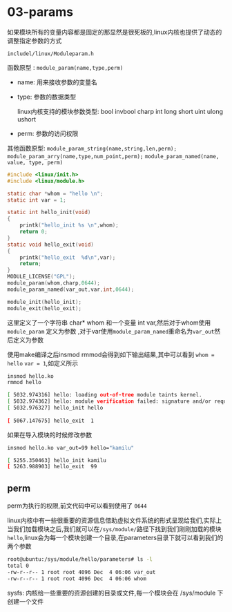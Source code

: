 
# 03-params

如果模块所有的变量内容都是固定的那显然是很死板的,linux内核也提供了动态的调整指定参数的方式

`includel/linux/Moduleparam.h`

函数原型 : `module_param(name,type,perm)`

- name: 用来接收参数的变量名
- type: 参数的数据类型

  linux内核支持的模块参数类型: bool invbool charp int long short uint ulong ushort

- perm: 参数的访问权限

其他函数原型: `module_param_string(name,string,len,perm);` `module_param_arry(name,type,num_point,perm);` `module_param_named(name, value, type, perm)`

```c
#include <linux/init.h>
#include <linux/module.h>

static char *whom = "hello \n";
static int var = 1;

static int hello_init(void)
{
	printk("hello_init %s \n",whom);
	return 0;
}
static void hello_exit(void)
{
	printk("hello_exit  %d\n",var);
	return;
}
MODULE_LICENSE("GPL");
module_param(whom,charp,0644);
module_param_named(var_out,var,int,0644);

module_init(hello_init);
module_exit(hello_exit);
```

这里定义了一个字符串 char* whom 和一个变量 int var,然后对于whom使用 `module_param` 定义为参数 ,对于var使用`module_param_named`重命名为`var_out`然后定义为参数

使用make编译之后insmod rmmod会得到如下输出结果,其中可以看到 `whom = hello` `var = 1`,如定义所示

```bash
insmod hello.ko
rmmod hello
```

```bash
[ 5032.974316] hello: loading out-of-tree module taints kernel.
[ 5032.974362] hello: module verification failed: signature and/or required key missing - tainting kernel
[ 5032.976327] hello_init hello 
                
[ 5067.147675] hello_exit  1
```

如果在导入模块的时候修改参数

```bash
insmod hello.ko var_out=99 hello="kamilu"
```

```bash
[ 5255.350463] hello_init kamilu 
[ 5263.988903] hello_exit  99
```

## perm

perm为执行的权限,前文代码中可以看到使用了 `0644`

linux内核中有一些很重要的资源信息借助虚拟文件系统的形式呈现给我们,实际上当我们加载模块之后,我们就可以在`/sys/module/`路径下找到我们刚刚加载的模块`hello`,linux会为每一个模块创建一个目录,在parameters目录下就可以看到我们的两个参数

```bash
root@ubuntu:/sys/module/hello/parameters# ls -l
total 0
-rw-r--r-- 1 root root 4096 Dec  4 06:06 var_out
-rw-r--r-- 1 root root 4096 Dec  4 06:06 whom
```

sysfs: 内核给一些重要的资源创建的目录或文件,每一个模块会在 /sys/module 下创建一个文件 